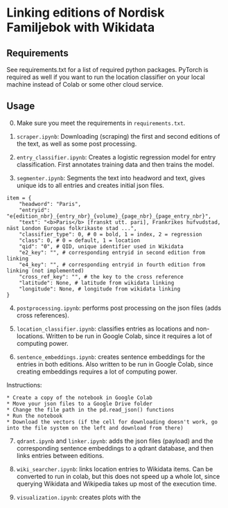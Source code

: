 # Linking editions of Nordisk Familjebok with Wikidata

## Requirements

See requirements.txt for a list of required python packages. PyTorch is required as well if you want to run the location classifier on your local machine instead of Colab or some other cloud service.

## Usage

0. Make sure you meet the requirements in `requirements.txt`.

1. `scraper.ipynb`: Downloading (scraping) the first and second editions of the text, as well as some post processing.

2. `entry_classifier.ipynb`: Creates a logistic regression model for entry classification. First annotates training data and then trains the model.

3. `segmenter.ipynb`: Segments the text into headword and text, gives unique ids to all entries and creates initial json files.
```
item = {
    "headword": "Paris",
    "entryid": "e{edition_nbr}_{entry_nbr}_{volume}_{page_nbr}_{page_entry_nbr}",
    "text": "<b>Paris</b> [franskt utt. pari], Frankrikes hufvudstad, näst London Europas folkrikaste stad ...",
    "classifier_type": 0, # 0 = bold, 1 = index, 2 = regression
    "class": 0, # 0 = default, 1 = location
    "qid": "0", # QID, unique identifier used in Wikidata
    "e2_key": "", # corresponding entryid in second edition from linking
    "e4_key": "", # corresponding entryid in fourth edition from linking (not implemented)
    "cross_ref_key": "", # the key to the cross reference
    "latitude": None, # latitude from wikidata linking
    "longitude": None, # longitude from wikidata linking
}
```
4. `postprocessing.ipynb`: performs post processing on the json files (adds cross references).

5. `location_classifier.ipynb`: classifies entries as locations and non-locations. Written to be run in Google Colab, since it requires a lot of computing power.

6. `sentence_embeddings.ipynb`: creates sentence embeddings for the entries in both editions. Also written to be run in Google Colab, since creating embeddings requires a lot of computing power. 

Instructions:

    * Create a copy of the notebook in Google Colab
    * Move your json files to a Google Drive folder
    * Change the file path in the pd.read_json() functions
    * Run the notebook
    * Download the vectors (if the cell for downloading doesn't work, go into the file system on the left and download from there)

7. `qdrant.ipynb` and `linker.ipynb`: adds the json files (payload) and the corresponding sentence embeddings to a qdrant database, and then links entries between editions.

8. `wiki_searcher.ipynb`: links location entries to Wikidata items. Can be converted to run in colab, but this does not speed up a whole lot, since querying Wikidata and Wikipedia takes up most of the execution time.

9. `visualization.ipynb`: creates plots with the 